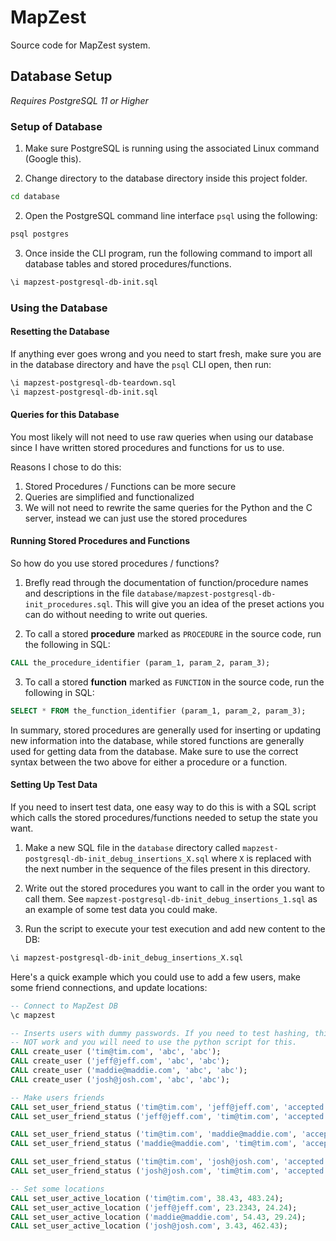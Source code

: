 # MapZest
Source code for MapZest system.

## Database Setup
_Requires PostgreSQL 11 or Higher_

### Setup of Database

1. Make sure PostgreSQL is running using the associated Linux command
(Google this).

2. Change directory to the database directory inside this project folder.
```bash
cd database
```

2. Open the PostgreSQL command line interface `psql` using the following:
```bash
psql postgres
```

3. Once inside the CLI program, run the following command to import all database
tables and stored procedures/functions.
```bash
\i mapzest-postgresql-db-init.sql
```

### Using the Database

#### Resetting the Database
If anything ever goes wrong and you need to start fresh, make sure you are in the
database directory and have the `psql` CLI open, then run:
```bash
\i mapzest-postgresql-db-teardown.sql
\i mapzest-postgresql-db-init.sql
```

#### Queries for this Database
You most likely will not need to use raw queries when using our database since
I have written stored procedures and functions for us to use.

Reasons I chose to do this:
1. Stored Procedures / Functions can be more secure
2. Queries are simplified and functionalized
3. We will not need to rewrite the same queries for the Python and the C server,
instead we can just use the stored procedures

#### Running Stored Procedures and Functions
So how do you use stored procedures / functions?

1. Brefly read through the documentation of function/procedure names and
descriptions in the file `database/mapzest-postgresql-db-init_procedures.sql`.
This will give you an idea of the preset actions you can do without needing to
write out queries.

2. To call a stored **procedure** marked as `PROCEDURE` in the source code, run the
following in SQL:
```sql
CALL the_procedure_identifier (param_1, param_2, param_3);
```

3. To call a stored **function** marked as `FUNCTION` in the source code, run the
following in SQL:
```sql
SELECT * FROM the_function_identifier (param_1, param_2, param_3);
```

In summary, stored procedures are generally used for inserting or updating new
information into the database, while stored functions are generally used for
getting data from the database. Make sure to use the correct syntax between the
two above for either a procedure or a function.

#### Setting Up Test Data
If you need to insert test data, one easy way to do this is with a SQL script
which calls the stored procedures/functions needed to setup the state you want.

1. Make a new SQL file in the `database` directory called `mapzest-postgresql-db-init_debug_insertions_X.sql` where `X` is replaced with the
next number in the sequence of the files present in this directory.

2. Write out the stored procedures you want to call in the order you want to call
them. See `mapzest-postgresql-db-init_debug_insertions_1.sql` as an example of
some test data you could make.

3. Run the script to execute your test execution and add new content to the DB:
```bash
\i mapzest-postgresql-db-init_debug_insertions_X.sql
```

Here's a quick example which you could use to add a few users, make some friend
connections, and update locations:
```sql
-- Connect to MapZest DB
\c mapzest

-- Inserts users with dummy passwords. If you need to test hashing, this will
-- NOT work and you will need to use the python script for this.
CALL create_user ('tim@tim.com', 'abc', 'abc');
CALL create_user ('jeff@jeff.com', 'abc', 'abc');
CALL create_user ('maddie@maddie.com', 'abc', 'abc');
CALL create_user ('josh@josh.com', 'abc', 'abc');

-- Make users friends
CALL set_user_friend_status ('tim@tim.com', 'jeff@jeff.com', 'accepted');
CALL set_user_friend_status ('jeff@jeff.com', 'tim@tim.com', 'accepted');

CALL set_user_friend_status ('tim@tim.com', 'maddie@maddie.com', 'accepted');
CALL set_user_friend_status ('maddie@maddie.com', 'tim@tim.com', 'accepted');

CALL set_user_friend_status ('tim@tim.com', 'josh@josh.com', 'accepted');
CALL set_user_friend_status ('josh@josh.com', 'tim@tim.com', 'accepted');

-- Set some locations
CALL set_user_active_location ('tim@tim.com', 38.43, 483.24);
CALL set_user_active_location ('jeff@jeff.com', 23.2343, 24.24);
CALL set_user_active_location ('maddie@maddie.com', 54.43, 29.24);
CALL set_user_active_location ('josh@josh.com', 3.43, 462.43);
```


